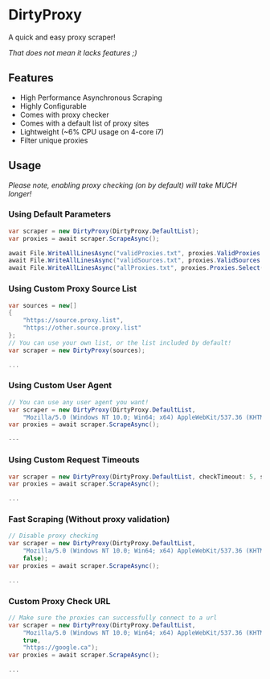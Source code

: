 # DirtyProxy

A quick and easy proxy scraper!

*That does not mean it lacks features ;)*

## Features

- High Performance Asynchronous Scraping
- Highly Configurable
- Comes with proxy checker
- Comes with a default list of proxy sites
- Lightweight (~6% CPU usage on 4-core i7)
- Filter unique proxies

## Usage

*Please note, enabling proxy checking (on by default) will take MUCH longer!*

### Using Default Parameters

```csharp
var scraper = new DirtyProxy(DirtyProxy.DefaultList);
var proxies = await scraper.ScrapeAsync();

await File.WriteAllLinesAsync("validProxies.txt", proxies.ValidProxies.Select(x=>x.ToString()));
await File.WriteAllLinesAsync("validSources.txt", proxies.ValidSources.Select(x=>x.Trim()));
await File.WriteAllLinesAsync("allProxies.txt", proxies.Proxies.Select(x=>x.ToString()));
```

### Using Custom Proxy Source List

```csharp
var sources = new[]
{
    "https://source.proxy.list",
    "https://other.source.proxy.list"
};
// You can use your own list, or the list included by default!
var scraper = new DirtyProxy(sources);

...
```

### Using Custom User Agent

```csharp
// You can use any user agent you want!
var scraper = new DirtyProxy(DirtyProxy.DefaultList, 
    "Mozilla/5.0 (Windows NT 10.0; Win64; x64) AppleWebKit/537.36 (KHTML, like Gecko) Chrome/90.0.4430.212 Safari/537.36 Edg/90.0.818.62");
var proxies = await scraper.ScrapeAsync();

---
```

### Using Custom Request Timeouts

```csharp
var scraper = new DirtyProxy(DirtyProxy.DefaultList, checkTimeout: 5, scrapeTimeout: 2);
var proxies = await scraper.ScrapeAsync();

...
```


### Fast Scraping (Without proxy validation)

```csharp
// Disable proxy checking
var scraper = new DirtyProxy(DirtyProxy.DefaultList, 
    "Mozilla/5.0 (Windows NT 10.0; Win64; x64) AppleWebKit/537.36 (KHTML, like Gecko) Chrome/90.0.4430.212 Safari/537.36 Edg/90.0.818.62",
    false);
var proxies = await scraper.ScrapeAsync();

...
```

### Custom Proxy Check URL

```csharp
// Make sure the proxies can successfully connect to a url
var scraper = new DirtyProxy(DirtyProxy.DefaultList, 
    "Mozilla/5.0 (Windows NT 10.0; Win64; x64) AppleWebKit/537.36 (KHTML, like Gecko) Chrome/90.0.4430.212 Safari/537.36 Edg/90.0.818.62",
    true,
    "https://google.ca");
var proxies = await scraper.ScrapeAsync();

...
```